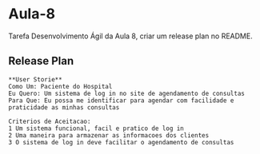 # Aula-8
Tarefa Desenvolvimento Ágil da Aula 8, criar um release plan no README.

## Release Plan
    **User Storie**
    Como Um: Paciente do Hospital
    Eu Quero: Um sistema de log in no site de agendamento de consultas
    Para Que: Eu possa me identificar para agendar com facilidade e praticidade as minhas consultas

    Criterios de Aceitacao:
    1 Um sistema funcional, facil e pratico de log in
    2 Uma maneira para armazenar as informacoes dos clientes
    3 O sistema de log in deve facilitar o agendamento de consultas
